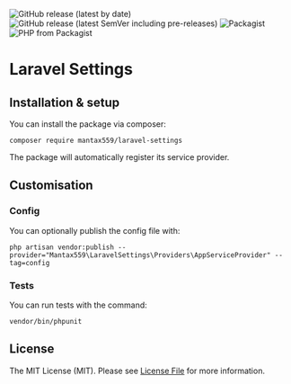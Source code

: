 ![GitHub release (latest by date)](https://img.shields.io/github/v/release/mantax559/laravel-settings?label=latest&style=flat-square)
![GitHub release (latest SemVer including pre-releases)](https://img.shields.io/github/v/release/mantax559/laravel-settings?include_prereleases&label=pre-release&style=flat-square)
![Packagist](https://img.shields.io/packagist/l/mantax559/laravel-settings?style=flat-square)
![PHP from Packagist](https://img.shields.io/packagist/php-v/mantax559/laravel-settings?style=flat-square)
# Laravel Settings
## Installation & setup
You can install the package via composer:

    composer require mantax559/laravel-settings

The package will automatically register its service provider.

## Customisation

### Config

You can optionally publish the config file with:

    php artisan vendor:publish --provider="Mantax559\LaravelSettings\Providers\AppServiceProvider" --tag=config

### Tests
You can run tests with the command:

    vendor/bin/phpunit

## License

The MIT License (MIT). Please see [License File](LICENSE) for more information.

